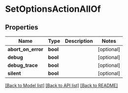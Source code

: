 # SetOptionsActionAllOf

## Properties
Name | Type | Description | Notes
------------ | ------------- | ------------- | -------------
**abort_on_error** | **bool** |  | [optional] 
**debug** | **bool** |  | [optional] 
**debug_trace** | **bool** |  | [optional] 
**silent** | **bool** |  | [optional] 

[[Back to Model list]](../README.md#documentation-for-models) [[Back to API list]](../README.md#documentation-for-api-endpoints) [[Back to README]](../README.md)


